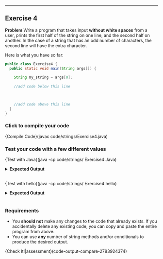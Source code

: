 ----------

## Exercise 4

**Problem**
Write a program that takes input **without white spaces** from a user, prints the first half of the string on one line, and the second half on another. In the case of a string that has an odd number of characters, the second line will have the extra character.

Here is what you have so far:
```java
public class Exercise4 {
  public static void main(String args[]) {
    
    String my_string = args[0];
    
    //add code below this line
    

    
    //add code above this line
  }
}
```

### Click to compile your code
{Compile Code}(javac code/strings/Exercise4.java)

### Test your code with a few different values

{Test with Java}(java -cp code/strings/ Exercise4 Java)
<details><summary><b>Expected Output</b></summary><code>Ja</code><br><code>va</code></details><br>

{Test with hello}(java -cp code/strings/ Exercise4 hello)
<details><summary><b>Expected Output</b></summary><code>he</code><br><code>llo</code></details><br>

### Requirements
* You **should not** make any changes to the code that already exists. If you accidentally delete any existing code, you can copy and paste the entire program from above.
* You can use **any** number of string methods and/or conditionals to produce the desired output.

{Check It!|assessment}(code-output-compare-2783924374)
